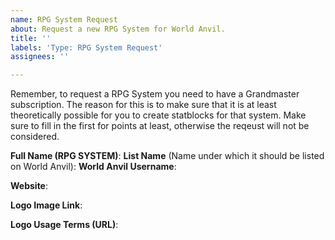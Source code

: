 ```yaml
---
name: RPG System Request
about: Request a new RPG System for World Anvil.
title: ''
labels: 'Type: RPG System Request'
assignees: ''

---
```


Remember, to request a RPG System you need to have a Grandmaster subscription. The reason for this is to make sure that it is at least theoretically possible for you to create statblocks for that system. Make sure to fill in the first for points at least, otherwise the reqeust will not be considered.

**Full Name (RPG SYSTEM)**:
**List Name** (Name under which it should be listed on World Anvil):
**World Anvil Username**:

**Website**:

**Logo Image Link**:

**Logo Usage Terms (URL)**:
